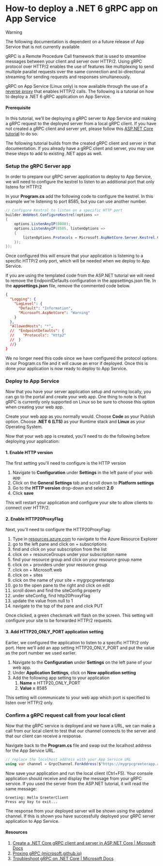 # How-to deploy a .NET 6 gRPC app on App Service

> [!WARNING]
> The following documentation is dependent on a future release of App Service that is not currently available

gRPC is a Remote Procedure Call framework that is used to  streamline messages between your client and server over HTTP/2.  Using gRPC protocol over HTTP/2 enables the use of features like multiplexing to send multiple parallel requests over the same connection and bi-directional streaming for sending requests and responses simultaneously.  

gRPC on App Service (Linux only) is now available through the use of a [reverse proxy](https://microsoft.github.io/reverse-proxy/articles/grpc.html) that enables HTTP/2 calls.  The following is a tutorial on how to deploy a .NET 6 gRPC application on App Service. 

#### Prerequisite
In this tutorial, we'll be deploying a gRPC server to App Service and making a gRPC request to the deployed server from a local gRPC client.  If you have not created a gRPC client and server yet, please follow this [ASP.NET Core tutorial](https://docs.microsoft.com/aspnet/core/tutorials/grpc/grpc-start?view=aspnetcore-6.0&tabs=visual-studio#create-a-grpc-service) to do so.  

The following tutorial builds from the created gRPC client and server in that documentation.  If you already have a gRPC client and server, you may use these steps to add to existing .NET apps as well.

### Setup the gRPC Server app
In order to prepare our gRPC server application to deploy to App Service, we will need to configure the kestrel to listen to an additional port that only listens for HTTP/2

In your **Program.cs** add the following code to configure the kestrel.  In this example we're listening to port 8585, but you can use another number.

```C#
// Configure Kestral to listen on a specific HTTP port 
builder.WebHost.ConfigureKestrel(options => 
{ 
    options.ListenAnyIP(8080); 
    options.ListenAnyIP(8585, listenOptions => 
    { 
        listenOptions.Protocols = Microsoft.AspNetCore.Server.Kestrel.Core.HttpProtocols.Http2; 
    }); 
});

```

Once configured this will ensure that your application is listening to a specific HTTP/2 only port, which will be needed when we deploy to App Service.

If you are using the templated code from the ASP.NET tutorial we will need to remove the EndpointDefaults configuration in the appsettings.json file.  In the **appsettings.json** file, remove the commented code below.

```json
{ 
  "Logging": { 
    "LogLevel": { 
      "Default": "Information", 
      "Microsoft.AspNetCore": "Warning" 
    } 
  }, 
  "AllowedHosts": "*", 
  //  "EndpointDefaults": { 
  //    "Protocols": "Http2" 
  //  } 
  //} 
}

```
We no longer need this code since we have configured the protocol options in our Program.cs file and it will cause an error if deployed.  Once this is done your application is now ready to deploy to App Service.

### Deploy to App Service
Now that you have your server application setup and running locally, you can go to the portal and create your web app.  One thing to note is that gRPC is currently only supported on Linux so be sure to choose this option when creating your web app.

Create your web app as you normally would.  Choose **Code** as your Publish option.  Choose **.NET 6 (LTS)** as your Runtime stack and **Linux** as your Operating System.  

Now that your web app is created, you'll need to do the following before deploying your application:

#### 1. Enable HTTP version
The first setting you'll need to configure is the HTTP version
1. Navigate to **Configuration** under **Settings** in the left pane of your web app
2. Click on the **General Settings** tab and scroll down to **Platform settings**
3. Go to the **HTTP version** drop-down and select **2.0**
4. Click **save**

This will restart your application and configure your site to allow clients to connect over HTTP/2.

#### 2. Enable HTTP20ProxyFlag
Next, you'll need to configure the HTTP20ProxyFlag:
1. Type in [resources.azure.com](https://resources.azure.com) to navigate to the Azure Resource Explorer
2. go to the left pane and click on + subscriptions
3. find and click on your subscription from the list
4. click on + resourceGroups under your subscription name
5. find your resource group and click on your resource group name
6. click on + providers under your resource group
7. click on + Microsoft.web
8. click on + sites
9. click on the name of your site + mygrpcgreeterapp
10. go to the open pane to the right and click on edit
11. scroll down and find the siteConfig property 
12. under siteConfig, find http20ProxyFlag
13. update the value from null to 1
14. navigate to the top of the pane and click PUT

Once clicked, a green checkmark will flash on the screen.  This setting will configure your site to be forwarded HTTP/2 requests.

#### 3. Add HTTP20_ONLY_PORT application setting
Earlier, we configured the application to listen to a specific HTTP/2 only port.  Here we'll add an app setting HTTP20_ONLY_PORT and put the value as the port number we used earlier.
1. Navigate to the **Configuration** under **Settings** on the left pane of your web app.  
2. Under **Application Settings**, click on **New application setting**
3. Add the following app setting to your application
	1. **Name =** HTTP20_ONLY_PORT 
	2. **Value =** 8585

This setting will communicate to your web app which port is specified to listen over HTTP/2 only.

### Confirm a gRPC request call from your local client
Now that the gRPC service is deployed and we have a URL, we can make a call from our local client to test that our channel connects to the server and that our client can receive a response.

Navigate back to the **Program.cs** file and swap out the localhost address for the App Service URL.  

```C#
// replace the localhost address with your App Service URL
using var channel = GrpcChannel.ForAddress($"https://mygrpcgreeterapp.azurewebsites.net/");
```

Now save your application and run the local client (Ctrl+F5).  Your console application should receive and display the message from your gRPC service.  If you used the server from the ASP.NET tutorial, it will read the same message:

```Console
Greeting: Hello GreeterClient 
Press any key to exit...
```

The response from your deployed server will be shown using the updated channel.  If this is shown you have successfully deployed your gRPC server application to App Service.

#### Resources
1. [Create a .NET Core gRPC client and server in ASP.NET Core | Microsoft Docs](https://docs.microsoft.com/aspnet/core/tutorials/grpc/grpc-start?view=aspnetcore-6.0&tabs=visual-studio)
2. [Proxing gRPC (microsoft.github.io)](https://microsoft.github.io/reverse-proxy/articles/grpc.html)
3. [Troubleshoot gRPC on .NET Core | Microsoft Docs](https://docs.microsoft.com/aspnet/core/grpc/troubleshoot?view=aspnetcore-6.0#call-a-grpc-service-with-an-untrustedinvalid-certificate)